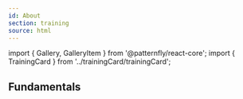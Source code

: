 ```yaml
---
id: About
section: training
source: html
---
```


import { Gallery, GalleryItem } from '@patternfly/react-core';
import { TrainingCard } from '../trainingCard/trainingCard';

## Fundamentals

<Gallery hasGutter>
  <GalleryItem>
    <TrainingCard
      trainingType="html-css"
      title="The building blocks of PatternFly"
      level="beginner"
      time="20 minutes"
      description="Learn about components, layouts, and demos."
      katacodaId="the-building-blocks-of-patternfly"
    />
  </GalleryItem>
  <GalleryItem>
    <TrainingCard
      trainingType="html-css"
      title="Variable naming principles"
      level="intermediate"
      time="20 minutes"
      description="Create and override component and global variables by following BEM naming principles."
      katacodaId="variable-naming-principles"
    />
  </GalleryItem>
  <GalleryItem>
    <TrainingCard
      trainingType="html-css"
      title="Modifiers and utilities"
      level="beginner"
      time="15 minutes"
      description="Apply modifier and utility classes to create new variations."
      katacodaId="modifiers-and-utilities"
    />
  </GalleryItem>
  <GalleryItem>
    <TrainingCard
      trainingType="html-css"
      title="Layouts"
      level="beginner"
      time="25 minutes"
      description="Learn how to use all seven of PatternFly's layouts."
      katacodaId="layouts"
    />
  </GalleryItem>
  <GalleryItem>
    <TrainingCard
      trainingType="html-css"
      title="Override and extend variables"
      level="advanced"
      time="25 minutes"
      description="Practice overriding and extending variables to create new designs."
      katacodaId="override-and-extend-variables"
    />
  </GalleryItem>
</Gallery>
